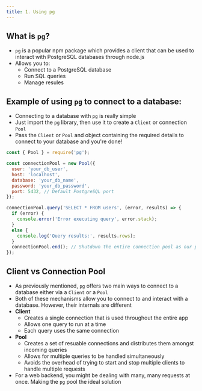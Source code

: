 ```yaml
---
title: 1. Using pg
---
```


## What is `pg`?
- `pg` is a popular npm package which provides a client that can be used to interact with PostgreSQL databases through node.js
- Allows you to:
    - Connect to a PostgreSQL database
    - Run SQL queries
    - Manage resules

## Example of using `pg` to connect to a database:
- Connecting to a database with `pg` is really simple
- Just import the `pg` library, then use it to create a `Client` or connection `Pool`
- Pass the `Client` or `Pool` and object containing the required details to connect to your database and you're done!

```javascript
const { Pool } = require('pg');

const connectionPool = new Pool({
  user: 'your_db_user',
  host: 'localhost',
  database: 'your_db_name',
  password: 'your_db_password',
  port: 5432, // Default PostgreSQL port
});

connectionPool.query('SELECT * FROM users', (error, results) => {
  if (error) {
    console.error('Error executing query', error.stack);
  }
  else {
    console.log('Query results:', results.rows);
  }
  connectionPool.end(); // Shutdown the entire connection pool as our program is finished with the database
});
```

## Client vs Connection Pool
- As previously mentioned, `pg` offers two main ways to connect to a database either via a `Client` or a `Pool`
- Both of these mechanisms allow you to connect to and interact with a database. However, their internals are different
- **Client**
  - Creates a single connection that is used throughout the entire app
  - Allows one query to run at a time
  - Each query uses the same connection
- **Pool**
  - Creates a set of resuable connections and distributes them amongst incoming queries
  - Allows for multiple queries to be handled simultaneously
  - Avoids the overhead of trying to start and stop multiple clients to handle multiple requests
- For a web backend, you might be dealing with many, many requests at once. Making the `pg` pool the ideal solution
